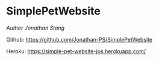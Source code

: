 # SimplePetWebsite
_Author Jonathan Stang_

Github: https://github.com/Jonathan-PS/SimplePetWebsite

Heroku: https://simple-pet-website-jps.herokuapp.com/


